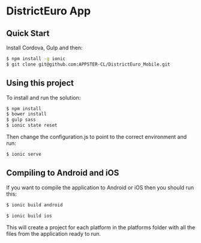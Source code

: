 DistrictEuro App
=====================

## Quick Start

Install Cordova, Gulp and then:

```sh
$ npm install -g ionic
$ git clone git@github.com:APPSTER-CL/DistrictEuro_Mobile.git
```

## Using this project

To install and run the solution:

```bash
$ npm install
$ bower install
$ gulp sass
$ ionic state reset
```

Then change the configuration.js to point to the correct environment and run:

```bash
$ ionic serve
```

## Compiling to Android and iOS

If you want to compile the application to Android or iOS then you should run this:

```sh
$ ionic build android
```

```sh
$ ionic build ios
```

This will create a project for each platform in the platforms folder with all the
files from the application ready to run.
